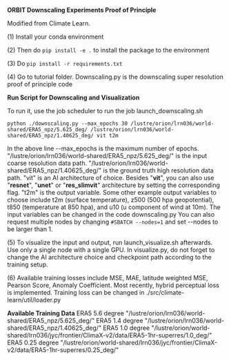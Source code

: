 **ORBIT Downscaling Experiments Proof of Principle**

Modified from Climate Learn.

(1) Install your conda environment

(2) Then do `pip install -e .` to install the package to the environment

(3) Do  `pip install -r requirements.txt`

(4) Go to tutorial folder. Downscaling.py is the downscaling super resolution proof of principle code

**Run Script for Downscaling and Visualization**


To run it, use the job scheduler to run the job launch_downscaling.sh

`python ./downscaling.py --max_epochs 30 /lustre/orion/lrn036/world-shared/ERA5_npz/5.625_deg/ /lustre/orion/lrn036/world-shared/ERA5_npz/1.40625_deg/ vit t2m`

In the above line --max_epochs is the maximum number of epochs. "/lustre/orion/lrn036/world-shared/ERA5_npz/5.625_deg/" is the input coarse resolution data path. "/lustre/orion/lrn036/world-shared/ERA5_npz/1.40625_deg/" is the ground truth high resolution data path. 
"vit" is an AI architecture of choice. Besides "**vit**", you can also use "**resnet**", "**unet**" or "**res_slimvit**" architecture by setting the corresponding flag.
"t2m" is the output variable. Some other example output variables to choose include t2m (surface temperature), z500 (500 hpa geopotential), t850 (temperature at 850 hpa), and u10 (u component of wind at 10m). 
The input variables can be changed in the code downscaling.py
You can also request multiple nodes by changing `#SBATCH --nodes=1`  and set --nodes to be larger than 1.


(5) To visualize the input and output, run launch_visualize.sh afterwards. Use only a single node with a single GPU. In visualize.py, do not forget to change the AI architecture choice and checkpoint path according to the training setup.

(6) Available training losses include MSE, MAE, latitude weighted MSE, Pearson Score, Anomaly Coefficient. Most recently, hybrid perceptual loss is implemented.  Training loss can be changed in ./src/climate-learn/util/loader.py


**Available Training Data**
ERA5 5.6 degree "/lustre/orion/lrn036/world-shared/ERA5_npz/5.625_deg/" 
ERA5 1.4 degree "/lustre/orion/lrn036/world-shared/ERA5_npz/1.40625_deg/"
ERA5 1.0 degree "/lustre/orion/world-shared/lrn036/jyc/frontier/ClimaX-v2/data/ERA5-1hr-superres/1.0_deg/"
ERA5 0.25 degree "/lustre/orion/world-shared/lrn036/jyc/frontier/ClimaX-v2/data/ERA5-1hr-superres/0.25_deg/" 

